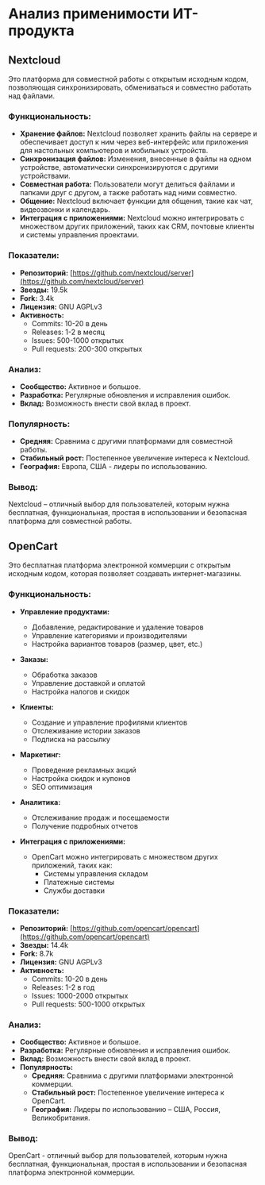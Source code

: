# Анализ применимости ИТ-продукта

## Nextcloud 
Это платформа для совместной работы с открытым исходным кодом, позволяющая синхронизировать, обмениваться и совместно работать над файлами.

### Функциональность:

- **Хранение файлов:** Nextcloud позволяет хранить файлы на сервере и обеспечивает доступ к ним через веб-интерфейс или приложения для настольных компьютеров и мобильных устройств.
- **Синхронизация файлов:** Изменения, внесенные в файлы на одном устройстве, автоматически синхронизируются с другими устройствами.
- **Совместная работа:** Пользователи могут делиться файлами и папками друг с другом, а также работать над ними совместно.
- **Общение:** Nextcloud включает функции для общения, такие как чат, видеозвонки и календарь.
- **Интеграция с приложениями:** Nextcloud можно интегрировать с множеством других приложений, таких как CRM, почтовые клиенты и системы управления проектами.

### Показатели:

- **Репозиторий:** [https://github.com/nextcloud/server](https://github.com/nextcloud/server)
- **Звезды:** 19.5k
- **Fork:** 3.4k
- **Лицензия:** GNU AGPLv3
- **Активность:**
  - Commits: 10-20 в день
  - Releases: 1-2 в месяц
  - Issues: 500-1000 открытых
  - Pull requests: 200-300 открытых

### Анализ:

- **Сообщество:** Активное и большое.
- **Разработка:** Регулярные обновления и исправления ошибок.
- **Вклад:** Возможность внести свой вклад в проект.

### Популярность:

- **Средняя:** Сравнима с другими платформами для совместной работы.
- **Стабильный рост:** Постепенное увеличение интереса к Nextcloud.
- **География:** Европа, США - лидеры по использованию.

### Вывод:

Nextcloud – отличный выбор для пользователей, которым нужна бесплатная, функциональная, простая в использовании и безопасная платформа для совместной работы.



## OpenCart
Это бесплатная платформа электронной коммерции с открытым исходным кодом, которая позволяет создавать интернет-магазины.

### Функциональность:

- **Управление продуктами:**
  - Добавление, редактирование и удаление товаров
  - Управление категориями и производителями
  - Настройка вариантов товаров (размер, цвет, etc.)

- **Заказы:**
  - Обработка заказов
  - Управление доставкой и оплатой
  - Настройка налогов и скидок

- **Клиенты:**
  - Создание и управление профилями клиентов
  - Отслеживание истории заказов
  - Подписка на рассылку

- **Маркетинг:**
  - Проведение рекламных акций
  - Настройка скидок и купонов
  - SEO оптимизация

- **Аналитика:**
  - Отслеживание продаж и посещаемости
  - Получение подробных отчетов

- **Интеграция с приложениями:**
  - OpenCart можно интегрировать с множеством других приложений, таких как:
    - Системы управления складом
    - Платежные системы
    - Службы доставки

### Показатели:

- **Репозиторий:** [https://github.com/opencart/opencart](https://github.com/opencart/opencart)
- **Звезды:** 14.4k
- **Fork:** 8.7k
- **Лицензия:** GNU AGPLv3
- **Активность:**
  - Commits: 10-20 в день
  - Releases: 1-2 в год
  - Issues: 1000-2000 открытых
  - Pull requests: 500-1000 открытых

### Анализ:

- **Сообщество:** Активное и большое.
- **Разработка:** Регулярные обновления и исправления ошибок.
- **Вклад:** Возможность внести свой вклад в проект.
- **Популярность:**
  - **Средняя:** Сравнима с другими платформами электронной коммерции.
  - **Стабильный рост:** Постепенное увеличение интереса к OpenCart.
  - **География:** Лидеры по использованию – США, Россия, Великобритания.

### Вывод:

OpenCart - отличный выбор для пользователей, которым нужна бесплатная, функциональная, простая в использовании и безопасная платформа электронной коммерции.
